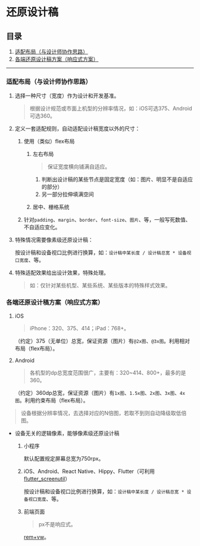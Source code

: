 # 还原设计稿

## 目录
1. [适配布局（与设计师协作思路）](#适配布局与设计师协作思路)
1. [各端还原设计稿方案（响应式方案）](#各端还原设计稿方案响应式方案)

---
### 适配布局（与设计师协作思路）
1. 选择一种尺寸（宽度）作为设计和开发基准。

    >根据设计规范或市面上机型的分辨率情况，如：iOS可选375、Android可选360。
2. 定义一套适配规则，自动适配设计稿宽度以外的尺寸：

    1. 使用（类似）flex布局

        1. 左右布局

            >保证宽度横向铺满自适应。

            1. 判断出设计稿的某些节点是固定宽度（如：图片、明显不是自适应的部分）
            2. 另一部分拉伸填满空间
        2. 居中、栅格系统
    2. 针对`padding`、`margin`、`border`、`font-size`、`图片`、等，一般写死数值、不自适应变化。
3. 特殊情况需要像素级还原设计稿：

    按设计稿和设备视口比例进行换算，如：`设计稿中某长度 / 设计稿总宽 * 设备视口宽度`、等。
4. 特殊适配效果给出设计效果，特殊处理。

    >如：仅针对某些机型、某些系统、某些版本的特殊样式效果。

### 各端还原设计稿方案（响应式方案）
1. iOS

    >iPhone：320、375、414；iPad：768+。

    （约定）375（无单位）总宽，保证资源（图片）有`@2x图`、`@3x图`。利用相对布局（flex布局）。
2. Android

    >各机型的dp总宽度范围很广，主要有：320~414、800+，最多的是360。

    （约定）360dp总宽，保证资源（图片）有`1x图`、`1.5x图`、`2x图`、`3x图`、`4x图`。利用约束布局（flex布局）。

>设备根据分辨率情况，去选择对应的N倍图，若取不到则自动降级取低倍图。

- 设备无关的逻辑像素，能够像素级还原设计稿

    1. 小程序

        默认配置规定屏幕总宽为750rpx。
    2. iOS、Android、React Native、Hippy、Flutter（可利用[flutter_screenutil](https://github.com/OpenFlutter/flutter_screenutil)）

        按设计稿和设备视口比例进行换算，如：`设计稿中某长度 / 设计稿总宽 * 设备视口宽度`、等。
    3. 前端页面

        >px不是响应式。

        [rem+vw](https://github.com/realgeoffrey/knowledge/blob/master/网站前端/HTML+CSS学习笔记/响应式相关.md#响应式页面解决方案)。
